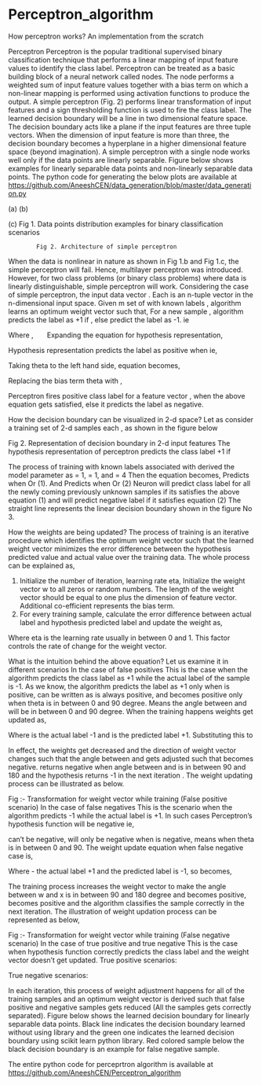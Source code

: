 # Perceptron_algorithm

How perceptron works? An implementation from the scratch

Perceptron
Perceptron is the popular traditional  supervised binary classification technique that performs a linear mapping of input feature values to identify the class label. Perceptron can be treated as a basic building block of a neural network called nodes. The node performs a weighted sum of input feature values together with a bias term on which a non-linear mapping is performed using activation functions to produce the output. A simple perceptron (Fig. 2) performs linear transformation of input features and a sign thresholding function is used to fire the class label.  The learned decision boundary will be a line in two dimensional feature space. The decision boundary acts like a plane if the input features are three tuple vectors. When the dimension of input feature is more than three, the decision boundary becomes a hyperplane in a higher dimensional feature space (beyond imagination). A simple perceptron with a single node works well only if the data points are linearly separable.  Figure below shows examples for linearly separable data points and non-linearly separable data points.
The python code for generating the below plots are available at https://github.com/AneeshCEN/data_generation/blob/master/data_generation.py

(a)                                                                            (b)

(c)
Fig 1. Data points distribution examples for binary classification scenarios 

			Fig 2. Architecture of simple perceptron
When the data is nonlinear in nature as shown in Fig 1.b and Fig 1.c, the simple perceptron will fail. Hence, multilayer perceptron was introduced. However, for two class problems (or binary class problems) where data is linearly distinguishable, simple perceptron will work.  Considering the case of simple perceptron, the input data vector  . Each is an n-tuple vector in the n-dimensional input space. Given m set of  with known labels , algorithm learns an optimum weight vector such that,
For a new sample , algorithm predicts the label as +1 if , else predict the label as -1.
ie 

Where , 
                                                               
Expanding the equation for hypothesis representation,

Hypothesis representation predicts the label as positive when  ie,

Taking theta to the left hand side, equation becomes,

Replacing the bias term theta with ,

Perceptron fires positive class label for a feature vector , when the above equation gets satisfied, else it predicts the label as negative.


How the decision boundary can be visualized in 2-d space?
Let as consider a training set of 2-d samples each , as shown in the figure below

Fig 2. Representation of decision boundary in 2-d input features 
The hypothesis representation of perceptron predicts the class label +1 if

The process of training with known labels associated with  derived the model parameter  as
= 1,  = 1, and = 4
Then the equation becomes,
Predicts  when 
Or (1). 
And 
Predicts  when 
Or     (2)
Neuron will predict class label for all the newly coming previously unknown  samples if its satisfies the above equation (1) and will predict negative label if it satisfies equation (2)
The straight line  represents the linear decision boundary shown in the figure No 3. 

How the weights are being updated?
The process of training is an iterative procedure which identifies the optimum weight vector such that the learned weight vector minimizes the error difference between the hypothesis predicted value and actual value over the training data. 
The whole process can be explained as,
1. Initialize the number of iteration, learning rate eta, Initialize the weight vector w to all zeros or random numbers. The length of the weight vector should be equal to one plus the dimension of feature vector. Additional co-efficient represents the bias term. 
2. For every training sample, calculate the error difference between actual label and  hypothesis predicted label and update the weight as,

Where eta is the learning rate usually in between 0 and 1. This factor controls the rate of change for the weight vector. 

What is the intuition behind the above equation? Let us examine it in different scenarios
In the case of false positives 
This is the case when the algorithm predicts the class label as +1 while the actual label of the sample is   -1. As we know, the algorithm predicts the label as +1 only when  is positive,
 can be written as 
 is always positive, and  becomes positive only when theta is in between 0 and 90 degree. Means the angle between  and will be in between 0 and 90 degree. When the training happens weights get updated as,

Where  is the actual label -1 and  is the predicted label +1. Substituting this to 

In effect, the weights get decreased and the direction of weight vector changes such that the angle between  and  gets adjusted such that  becomes negative.  returns negative when angle between  and  is in between 90 and 180 and the hypothesis returns -1 in the next iteration . The weight updating process can be illustrated as below.
                                                 
                                                       
                                                                                          
                                                                                                     

Fig :- Transformation for weight vector while training (False positive scenario)
In the case of false negatives
This is the scenario when the algorithm predicts -1 while the actual label is +1. In such cases
Perceptron’s hypothesis function  will be negative ie,

 can’t be negative,  will only be negative when  is negative, means when theta is in between 0 and 90. 
The weight update equation when false negative case is,

Where - the actual label +1 and  the predicted label is -1, so  becomes,


The training process increases the weight vector to make the angle between w and x is in between 90 and 180 degree and  becomes positive, becomes positive and the algorithm classifies the sample correctly in the next iteration.
The illustration of weight updation process can be represented as below,
                                                   


                   
Fig :- Transformation for weight vector while training (False negative scenario)
In the case of true positive and true negative
This is the case when hypothesis function correctly predicts the class label and the weight vector doesn’t get updated.
True positive scenarios:
                
True negative scenarios:

In each iteration, this process of weight adjustment happens for all of the training samples  and an optimum weight vector is derived such that false positive and negative samples gets reduced (All the samples gets correctly separated).
Figure below shows the learned decision boundary for linearly separable data points. Black line indicates the decision boundary learned without using library and the green one indicates the learned decision boundary using scikit learn python library.  Red colored sample below the black decision boundary is an example for false negative sample. 

The entire python code for perceprtron algorithm is available at
https://github.com/AneeshCEN/Perceptron_algorithm

